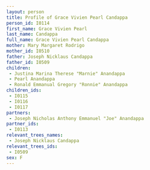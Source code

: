 ```yaml
---
layout: person
title: Profile of Grace Vivien Pearl Candappa
person_id: I0114
first_name: Grace Vivien Pearl
last_name: Candappa
full_name: Grace Vivien Pearl Candappa
mother: Mary Margaret Rodrigo
mother_id: I0510
father: Joseph Nicklaus Candappa
father_id: I0509
children:
 - Justina Marina Therese "Marnie" Anandappa
 - Pearl Anandappa
 - Ronald Emmanual Gregory "Ronnie" Anandappa
children_ids:
 - I0115
 - I0116
 - I0117
partners:
 - Joseph Nicholas Anthony Emmanuel "Joe" Anandappa
partner_ids:
 - I0113
relevant_trees_names:
 - Joseph Nicklaus Candappa
relevant_trees_ids:
 - I0509
sex: F
---
```


